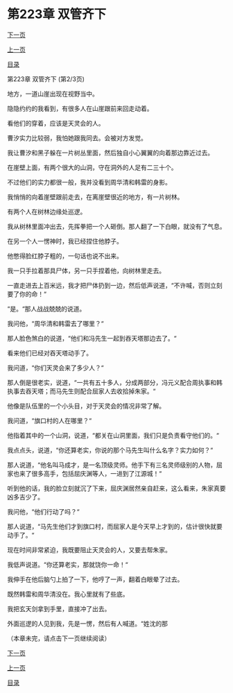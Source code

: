 <h1>第223章   双管齐下</h1>
            <div><p><a href="./0668_%E7%AC%AC223%E7%AB%A0_%E5%8F%8C%E7%AE%A1%E9%BD%90%E4%B8%8B.md">下一页</a></p><p><a href="./0666_%E7%AC%AC223%E7%AB%A0_%E5%8F%8C%E7%AE%A1%E9%BD%90%E4%B8%8B.md">上一页</a></p><p><a href="../">目录</a></p></div>
            <div><p>第223章   双管齐下 (第2/3页)</p><p>地方，一道山崖出现在视野当中。</p><p>隐隐约约的我看到，有很多人在山崖跟前来回走动着。</p><p>看他们的穿着，应该是天灵会的人。</p><p>曹汐实力比较弱，我怕她跟我同去。会被对方发觉。</p><p>我让曹汐和黑子躲在一片树丛里面，然后独自小心翼翼的向着那边靠近过去。</p><p>在崖壁上面，有两个很大的山洞，守在洞外的人足有二三十个。</p><p>不过他们的实力都很一般，我并没看到周华清和韩雷的身影。</p><p>我悄悄的向着崖壁跟前走去，在离崖壁很近的地方，有一片树林。</p><p>有两个人在树林边缘处巡逻。</p><p>我从树林里面冲出去，先挥拳把一个人砸倒。那人翻了一下白眼，就没有了气息。</p><p>在另一个人一愣神时，我已经捏住他脖子。</p><p>他憋得脸红脖子粗的，一句话也说不出来。</p><p>我一只手拉着那具尸体，另一只手捏着他，向树林里走去。</p><p>一直走进去上百米远，我才把尸体扔到一边，然后低声说道，“不许喊，否则立刻要了你的命！“</p><p>“是。“那人战战兢兢的说道。</p><p>我问他，“周华清和韩雷去了哪里？“</p><p>那人脸色煞白的说道，“他们和冯先生一起到吞天塔那边去了。“</p><p>看来他们已经对吞天塔动手了。</p><p>我问道，“你们天灵会来了多少人？“</p><p>那人倒是很老实，说道，“一共有五十多人，分成两部分，冯元义配合周执事和韩执事去吞天塔；而马先生则配合屈家人去收拾掉朱家。“</p><p>他像是队伍里的一个小头目，对于天灵会的情况非常了解。</p><p>我问道，“旗口村的人在哪里？“</p><p>他指着其中的一个山洞，说道，“都关在山洞里面，我们只是负责看守他们的。“</p><p>我点点头，说道，“你还算老实，你说的那个马先生叫什么名字？实力如何？“</p><p>那人说道，“他名叫马成才，是一名顶级灵师。他手下有三名灵师级别的人物，屈家也来了很多高手，包括屈庆渊等人，一进到了江源城！“</p><p>听到他的话，我的脸立刻就沉了下来，屈庆渊居然亲自赶来，这么看来，朱家真要凶多吉少了。</p><p>我问他，“他们行动了吗？“</p><p>那人说道，“马先生他们才到旗口村，而屈家人是今天早上才到的，估计很快就要动手了。“</p><p>现在时间非常紧迫，我既要阻止天灵会的人，又要去帮朱家。</p><p>我低声说道。“你还算老实，那就饶你一命！“</p><p>我伸手在他后脑勺上拍了一下，他哼了一声，翻着白眼晕了过去。</p><p>既然韩雷和周华清没在。我心里就有了些底。</p><p>我把玄天剑拿到手里，直接冲了出去。</p><p>外面巡逻的人见到我，先是一愣，然后有人喊道。“姓沈的那</p><p>（本章未完，请点击下一页继续阅读）</p></div>
            <div><p><a href="./0668_%E7%AC%AC223%E7%AB%A0_%E5%8F%8C%E7%AE%A1%E9%BD%90%E4%B8%8B.md">下一页</a></p><p><a href="./0666_%E7%AC%AC223%E7%AB%A0_%E5%8F%8C%E7%AE%A1%E9%BD%90%E4%B8%8B.md">上一页</a></p><p><a href="../">目录</a></p></div>